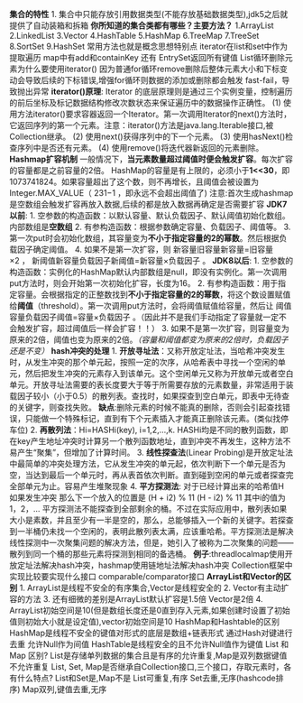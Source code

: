 **集合的特性**
	1. 集合中只能存放引用数据类型(不能存放基础数据类型),jdk5之后就提供了自动装箱和拆箱
**你所知道的集合类都有哪些？主要方法？**
	1.ArrayList 2.LinkedList 3.Vector 
	4.HashTable 5.HashMap 6.TreeMap
	 7.TreeSet 8.SortSet 9.HashSet
	 常用方法也就是概念思想特别点  iterator在list和set中作为提取遍历
	 map中有add和containKey 还有 EntrySet返回所有键值
List循环删除元素为什么要使用iterator()
	因为普通for循环remove删除后整体元素大小和下标变动会导致后续的下标错误,增强for循环则数据的添加或删除都会触发 fast-fail，导致抛出异常
	**iterator()原理**:
	Iterator 的底层原理则是通过三个实例变量，控制遍历的前后坐标及标记数据结构修改次数状态来保证遍历中的数据操作正确性。
	(1) 使用方法iterator()要求容器返回一个Iterator。第一次调用Iterator的next()方法时，它返回序列的第一个元素。注意：iterator()方法是java.lang.Iterable接口,被Collection继承。
	(2) 使用next()获得序列中的下一个元素。
	(3) 使用hasNext()检查序列中是否还有元素。
	(4) 使用remove()将迭代器新返回的元素删除。
**Hashmap扩容机制**
	一般情况下，**当元素数量超过阈值时便会触发扩容**。每次扩容的容量都是之前容量的2倍。
	HashMap的容量是有上限的，必须小于**1<<30**，即1073741824。如果容量超出了这个数，则不再增长，且阈值会被设置为Integer.MAX_VALUE（ 231−1 ，即永远不会超出阈值了)
	注意:首次生成hashmap是空数组会触发扩容再放入数据,后续的都是放入数据再确定是否需要扩容
	**JDK7以前**:
		1. 空参数的构造函数：以默认容量、默认负载因子、默认阈值初始化数组。内部数组是**空数组**
		2. 有参构造函数：根据参数确定容量、负载因子、阈值等。
		3. 第一次put时会初始化数组，其容量变为**不小于指定容量的2的幂数**。然后根据负载因子确定阈值。
		4. 如果不是第一次扩容，则 新容量旧容量新容量=旧容量×2 ， 新阈值新容量负载因子新阈值=新容量×负载因子 。
	**JDK8以后**:
		1. 空参数的构造函数：实例化的HashMap默认内部数组是null，即没有实例化。第一次调用put方法时，则会开始第一次初始化扩容，长度为16。
		2. 有参构造函数：用于指定容量。会根据指定的正整数找到**不小于指定容量的2的幂数**，将这个数设置赋值给**阈值**（threshold）。第一次调用put方法时，会将阈值赋值给容量，然后让 阈值容量负载因子阈值=容量×负载因子 。（因此并不是我们手动指定了容量就一定不会触发扩容，超过阈值后一样会扩容！！）
		3. 如果不是第一次扩容，则容量变为原来的2倍，阈值也变为原来的2倍。_（容量和阈值都变为原来的2倍时，负载因子还是不变）_
**hash冲突的处理**
	1. **开放寻址法**：又称开放定址法，当哈希冲突发生时，从发生冲突的那个单元起，按照一定的次序，从哈希表中寻找一个空闲的单元，然后把发生冲突的元素存入到该单元。这个空闲单元又称为开放单元或者空白单元。开放寻址法需要的表长度要大于等于所需要存放的元素数量，非常适用于装载因子较小（小于0.5）的散列表。查找时，如果探查到空白单元，即表中无待查的关键字，则查找失败。
		**缺点**:删除元素的时候不能真的删除，否则会引起查找错误，只能做一个特殊标记，直到有下个元素插入才能真正删除该元素。(类似找停车位)
	2. **再散列法**：Hi=HASHi(key), i=1,2,…,k. HASHi均是不同的散列函数，即在key产生地址冲突时计算另一个散列函数地址，直到冲突不再发生，这种方法不易产生“聚集”，但增加了计算时间。
	3. **线性探查法**(Linear Probing)是开放定址法中最简单的冲突处理方法，它从发生冲突的单元起，依次判断下一个单元是否为空，当达到最后一个单元时，再从表首依次判断。直到碰到空闲的单元或者探查完全部单元为止。容易产生堆聚现象
	4. **平方探测法**: 对于已经计算出来的哈希值H 如果发生冲突 那么下一个放入的位置是 (H + i2) % 11 (H - i2) % 11 其中i的值为1，2，...
		平方探测法不能探查到全部剩余的桶。不过在实际应用中，散列表如果大小是素数，并且至少有一半是空的，那么，总能够插入一个新的关键字。若探查到一半桶仍未找一个空闲的，表明此散列表太满，应该重哈希。平方探测法是解决线性探测中一次聚集问题的解决方法，但是，她引入了被称为二次聚集的问题——散列到同一个桶的那些元素将探测到相同的备选桶。
	**例子**:threadlocalmap使用开放定址法解决hash冲突，hashmap使用链地址法解决hash冲突
Collection框架中实现比较要实现什么接口
	comparable/comparator接口
**ArrayList和Vector的区别**
	1. ArrayList是线程不安全的有序集合,Vector是线程安全的
	2. Vector有主动扩容的方法
	3. 还有细微的差别是ArrayList默认扩容是1.5倍 Vector是2倍
	4. ArrayList初始空间是10(但是数组长度还是0直到存入元素,如果创建时设置了初始值则初始大小就是设定值),vector初始空间是10
HashMap和Hashtable的区别
	HashMap是线程不安全的键值对形式的底层是数组+链表形式 通过Hash对键进行去重 允许Null作为间值
	HashTable是线程安全的且不允许Null值作为键值
List 和 Map 区别?
	List是存储单列数据的集合且是有序的允许重复,Map是双列数据键值不允许重复
List, Set, Map是否继承自Collection接口,三个接口，存取元素时，各有什么特点?
	List和Set是,Map不是
	List可重复,有序   Set去重,无序(hashcode排序)  Map双列,键值去重,无序




















